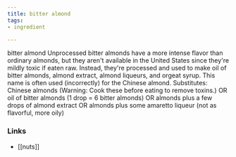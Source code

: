 ```yaml
---
title: bitter almond
tags:
- ingredient

---
```

bitter almond Unprocessed bitter almonds have a more intense flavor than ordinary almonds, but they aren't available in the United States since they're mildly toxic if eaten raw. Instead, they're processed and used to make oil of bitter almonds, almond extract, almond liqueurs, and orgeat syrup. This name is often used (incorrectly) for the Chinese almond. Substitutes: Chinese almonds (Warning: Cook these before eating to remove toxins.) OR oil of bitter almonds (1 drop = 6 bitter almonds) OR almonds plus a few drops of almond extract OR almonds plus some amaretto liqueur (not as flavorful, more oily)

### Links

* [[nuts]]
